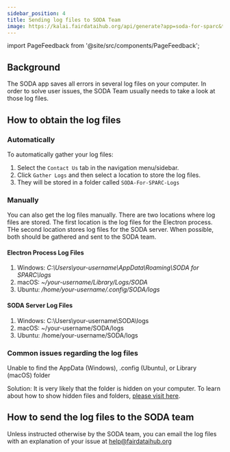 ```yaml
---
sidebar_position: 4
title: Sending log files to SODA Team
image: https://kalai.fairdataihub.org/api/generate?app=soda-for-sparc&title=Sending%20log%20files%20to%20SODA%20Team&description=Common%20errors%20and%20their%20solutions&org=fairdataihub
---
```


import PageFeedback from '@site/src/components/PageFeedback';

## Background

The SODA app saves all errors in several log files on your computer. In order to solve user issues, the SODA Team usually needs to take a look at those log files.

## How to obtain the log files

### Automatically

To automatically gather your log files:

1. Select the `Contact Us` tab in the navigation menu/sidebar.
2. Click `Gather Logs` and then select a location to store the log files.
3. They will be stored in a folder called `SODA-For-SPARC-Logs`

### Manually

You can also get the log files manually. There are two locations where log files are stored. The first location is the log files for the Electron process. THe second location stores log files for the SODA server. When possible, both should be gathered and sent to the SODA team.

#### Electron Process Log Files

1. Windows: _C:\Users\your-username\AppData\Roaming\SODA for SPARC\logs_
2. macOS: _~/your-username/Library/Logs/SODA_
3. Ubuntu: _/home/your-username/.config/SODA/logs_

#### SODA Server Log Files

1. Windows: C:\Users\your-username\SODA\logs
2. macOS: ~/your-username/SODA/logs
3. Ubuntu: /home/your-username/SODA/logs

### Common issues regarding the log files

Unable to find the AppData (Windows), .config (Ubuntu), or Library (macOS) folder

Solution: It is very likely that the folder is hidden on your computer. To learn about how to show hidden files and folders, [please visit here](https://fairdataihub.org/sodaforsparc/docs/common-errors/Issues-regarding-hidden-files-or-folders).

## How to send the log files to the SODA team

Unless instructed otherwise by the SODA team, you can email the log files with an explanation of your issue at help@fairdataihub.org

<PageFeedback />
